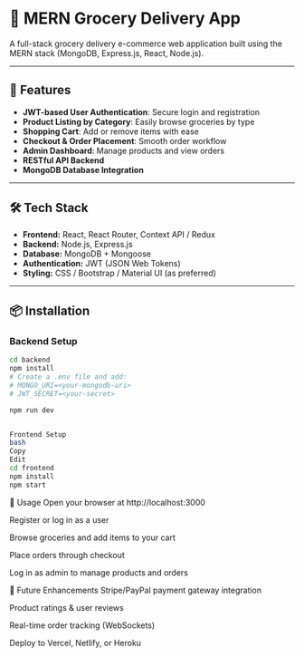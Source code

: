 # 🛒 MERN Grocery Delivery App

A full-stack grocery delivery e-commerce web application built using the MERN stack (MongoDB, Express.js, React, Node.js).

---

## 🚀 Features

- **JWT-based User Authentication**: Secure login and registration
- **Product Listing by Category**: Easily browse groceries by type
- **Shopping Cart**: Add or remove items with ease
- **Checkout & Order Placement**: Smooth order workflow
- **Admin Dashboard**: Manage products and view orders
- **RESTful API Backend**
- **MongoDB Database Integration**

---

## 🛠️ Tech Stack

- **Frontend:** React, React Router, Context API / Redux
- **Backend:** Node.js, Express.js
- **Database:** MongoDB + Mongoose
- **Authentication:** JWT (JSON Web Tokens)
- **Styling:** CSS / Bootstrap / Material UI (as preferred)

---

## 📦 Installation

### Backend Setup

```bash
cd backend
npm install
# Create a .env file and add:
# MONGO_URI=<your-mongodb-uri>
# JWT_SECRET=<your-secret>

npm run dev


Frontend Setup
bash
Copy
Edit
cd frontend
npm install
npm start
```
📌 Usage
Open your browser at http://localhost:3000

Register or log in as a user

Browse groceries and add items to your cart

Place orders through checkout

Log in as admin to manage products and orders

🧪 Future Enhancements
Stripe/PayPal payment gateway integration

Product ratings & user reviews

Real-time order tracking (WebSockets)

Deploy to Vercel, Netlify, or Heroku

